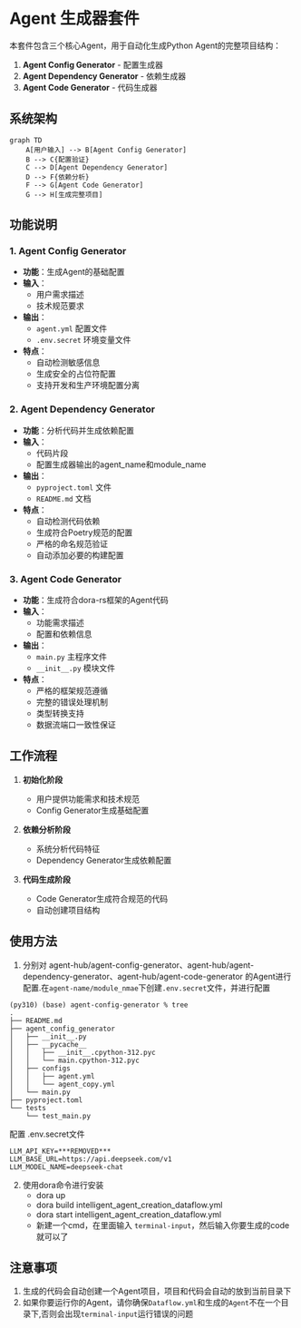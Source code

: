 
# Agent 生成器套件

本套件包含三个核心Agent，用于自动化生成Python Agent的完整项目结构：

1. **Agent Config Generator** - 配置生成器
2. **Agent Dependency Generator** - 依赖生成器  
3. **Agent Code Generator** - 代码生成器

## 系统架构

```mermaid
graph TD
    A[用户输入] --> B[Agent Config Generator]
    B --> C{配置验证}
    C --> D[Agent Dependency Generator]
    D --> F{依赖分析}
    F --> G[Agent Code Generator]
    G --> H[生成完整项目]
```

## 功能说明

### 1. Agent Config Generator
- **功能**：生成Agent的基础配置
- **输入**：
  - 用户需求描述
  - 技术规范要求
- **输出**：
  - `agent.yml` 配置文件
  - `.env.secret` 环境变量文件
- **特点**：
  - 自动检测敏感信息
  - 生成安全的占位符配置
  - 支持开发和生产环境配置分离

### 2. Agent Dependency Generator
- **功能**：分析代码并生成依赖配置
- **输入**：
  - 代码片段
  - 配置生成器输出的agent_name和module_name
- **输出**：
  - `pyproject.toml` 文件
  - `README.md` 文档
- **特点**：
  - 自动检测代码依赖
  - 生成符合Poetry规范的配置
  - 严格的命名规范验证
  - 自动添加必要的构建配置

### 3. Agent Code Generator
- **功能**：生成符合dora-rs框架的Agent代码
- **输入**：
  - 功能需求描述
  - 配置和依赖信息
- **输出**：
  - `main.py` 主程序文件
  - `__init__.py` 模块文件
- **特点**：
  - 严格的框架规范遵循
  - 完整的错误处理机制
  - 类型转换支持
  - 数据流端口一致性保证

## 工作流程

1. **初始化阶段**
   - 用户提供功能需求和技术规范
   - Config Generator生成基础配置

2. **依赖分析阶段**
   - 系统分析代码特征
   - Dependency Generator生成依赖配置

3. **代码生成阶段**
   - Code Generator生成符合规范的代码
   - 自动创建项目结构



## 使用方法
1. 分别对 agent-hub/agent-config-generator、agent-hub/agent-dependency-generator、agent-hub/agent-code-generator 的Agent进行配置.在`agent-name/module_nmae`下创建`.env.secret`文件，并进行配置
```
(py310) (base) agent-config-generator % tree
.
├── README.md
├── agent_config_generator
│   ├── __init__.py
│   ├── __pycache__
│   │   ├── __init__.cpython-312.pyc
│   │   └── main.cpython-312.pyc
│   ├── configs
│   │   ├── agent.yml
│   │   └── agent_copy.yml
│   └── main.py
├── pyproject.toml
└── tests
    └── test_main.py
```
配置 .env.secret文件
   ~~~ 
   LLM_API_KEY=***REMOVED***
   LLM_BASE_URL=https://api.deepseek.com/v1
   LLM_MODEL_NAME=deepseek-chat
   ~~~
2. 使用dora命令进行安装
   - dora up 
   - dora build intelligent_agent_creation_dataflow.yml
   - dora start intelligent_agent_creation_dataflow.yml
   - 新建一个cmd，在里面输入 `terminal-input`，然后输入你要生成的code就可以了

## 注意事项
1. 生成的代码会自动创建一个Agent项目，项目和代码会自动的放到当前目录下
2. 如果你要运行你的Agent，请你确保`Dataflow.yml`和生成的`Agent`不在一个目录下,否则会出现`terminal-input`运行错误的问题

